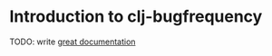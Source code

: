 # Introduction to clj-bugfrequency

TODO: write [great documentation](http://jacobian.org/writing/what-to-write/)
